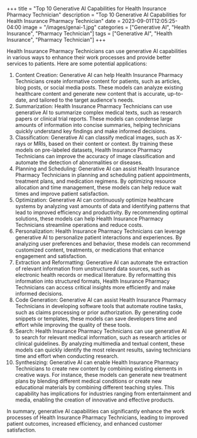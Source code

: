 +++
title = "Top 10 Generative AI Capabilities for Health Insurance Pharmacy Technician"
description = "Top 10 Generative AI Capabilities for Health Insurance Pharmacy Technician"
date = 2023-09-01T12:05:25-04:00
image = "/images/genai-1.jpg"
categories = ["Generative AI", "Health Insurance", "Pharmacy Technician"]
tags = ["Generative AI", "Health Insurance", "Pharmacy Technician"]
+++

Health Insurance Pharmacy Technicians can use generative AI capabilities in various ways to enhance their work processes and provide better services to patients. Here are some potential applications:

1. Content Creation: Generative AI can help Health Insurance Pharmacy Technicians create informative content for patients, such as articles, blog posts, or social media posts. These models can analyze existing healthcare content and generate new content that is accurate, up-to-date, and tailored to the target audience's needs.
2. Summarization: Health Insurance Pharmacy Technicians can use generative AI to summarize complex medical texts, such as research papers or clinical trial reports. These models can condense large amounts of information into concise summaries, helping technicians quickly understand key findings and make informed decisions.
3. Classification: Generative AI can classify medical images, such as X-rays or MRIs, based on their content or context. By training these models on pre-labeled datasets, Health Insurance Pharmacy Technicians can improve the accuracy of image classification and automate the detection of abnormalities or diseases.
4. Planning and Scheduling: Generative AI can assist Health Insurance Pharmacy Technicians in planning and scheduling patient appointments, treatment plans, and medication regimens. By optimizing resource allocation and time management, these models can help reduce wait times and improve patient satisfaction.
5. Optimization: Generative AI can continuously optimize healthcare systems by analyzing vast amounts of data and identifying patterns that lead to improved efficiency and productivity. By recommending optimal solutions, these models can help Health Insurance Pharmacy Technicians streamline operations and reduce costs.
6. Personalization: Health Insurance Pharmacy Technicians can leverage generative AI to personalize patient interactions and experiences. By analyzing user preferences and behavior, these models can recommend customized content, treatments, or medications that enhance engagement and satisfaction.
7. Extraction and Reformatting: Generative AI can automate the extraction of relevant information from unstructured data sources, such as electronic health records or medical literature. By reformatting this information into structured formats, Health Insurance Pharmacy Technicians can access critical insights more efficiently and make informed decisions.
8. Code Generation: Generative AI can assist Health Insurance Pharmacy Technicians in developing software tools that automate routine tasks, such as claims processing or prior authorization. By generating code snippets or templates, these models can save developers time and effort while improving the quality of these tools.
9. Search: Health Insurance Pharmacy Technicians can use generative AI to search for relevant medical information, such as research articles or clinical guidelines. By analyzing multimedia and textual content, these models can quickly identify the most relevant results, saving technicians time and effort when conducting research.
10. Synthesizing: Generative AI can enable Health Insurance Pharmacy Technicians to create new content by combining existing elements in creative ways. For instance, these models can generate new treatment plans by blending different medical conditions or create new educational materials by combining different teaching styles. This capability has implications for industries ranging from entertainment and media, enabling the creation of innovative and effective products.

In summary, generative AI capabilities can significantly enhance the work processes of Health Insurance Pharmacy Technicians, leading to improved patient outcomes, increased efficiency, and enhanced customer satisfaction.